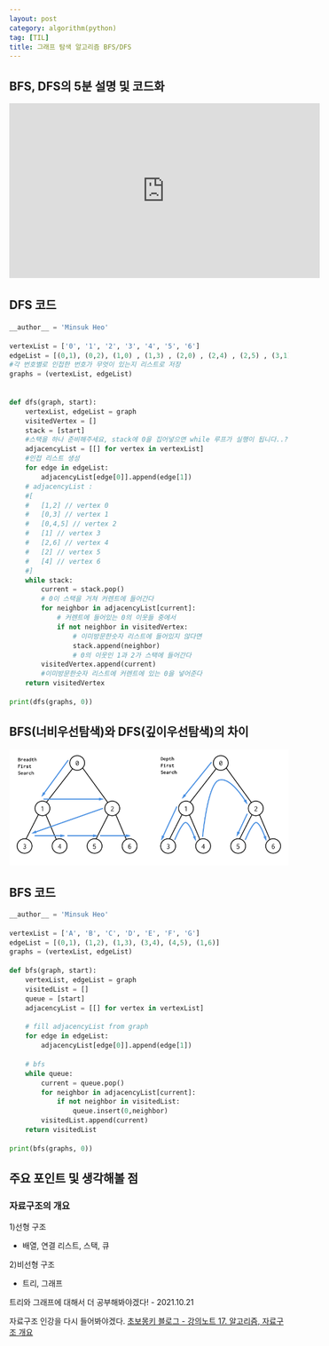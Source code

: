 ```yaml
---
layout: post
category: algorithm(python)
tag: [TIL]
title: 그래프 탐색 알고리즘 BFS/DFS
---
```


## BFS, DFS의 5분 설명 및 코드화

<iframe width="560" height="315" src="https://www.youtube.com/embed/0v3293kcjTI" title="YouTube video player" frameborder="0" allow="accelerometer; autoplay; clipboard-write; encrypted-media; gyroscope; picture-in-picture" allowfullscreen></iframe>

## DFS 코드

```python
__author__ = 'Minsuk Heo'

vertexList = ['0', '1', '2', '3', '4', '5', '6']
edgeList = [(0,1), (0,2), (1,0) , (1,3) , (2,0) , (2,4) , (2,5) , (3,1), (4,2) , (4,6), (5,2), (6,4)]
#각 번호별로 인접한 번호가 무엇이 있는지 리스트로 저장
graphs = (vertexList, edgeList)


def dfs(graph, start):
    vertexList, edgeList = graph
    visitedVertex = []
    stack = [start]
    #스택을 하나 준비해주세요, stack에 0을 집어넣으면 while 루프가 실행이 됩니다..?
    adjacencyList = [[] for vertex in vertexList]
    #인접 리스트 생성
    for edge in edgeList:
        adjacencyList[edge[0]].append(edge[1])
    # adjacencyList : 
    #[
    #   [1,2] // vertex 0
    #   [0,3] // vertex 1
    #   [0,4,5] // vertex 2
    #   [1] // vertex 3
    #   [2,6] // vertex 4
    #   [2] // vertex 5
    #   [4] // vertex 6
    #]  
    while stack:
        current = stack.pop()
        # 0이 스택을 거쳐 커렌트에 들어간다
        for neighbor in adjacencyList[current]:
            # 커렌트에 들어있는 0의 이웃들 중에서
            if not neighbor in visitedVertex:
                # 이미방문한숫자 리스트에 들어있지 않다면 
                stack.append(neighbor)
                # 0의 이웃인 1과 2가 스택에 들어간다 
        visitedVertex.append(current)
        #이미방문한숫자 리스트에 커렌트에 있는 0을 넣어준다
    return visitedVertex

print(dfs(graphs, 0))
```

## BFS(너비우선탐색)와 DFS(깊이우선탐색)의 차이

![dfs bfs의 차이](/public/img/bfs-dfs.png)

## BFS 코드

```python
__author__ = 'Minsuk Heo'

vertexList = ['A', 'B', 'C', 'D', 'E', 'F', 'G']
edgeList = [(0,1), (1,2), (1,3), (3,4), (4,5), (1,6)]
graphs = (vertexList, edgeList)

def bfs(graph, start):
    vertexList, edgeList = graph
    visitedList = []
    queue = [start]
    adjacencyList = [[] for vertex in vertexList]

    # fill adjacencyList from graph
    for edge in edgeList:
        adjacencyList[edge[0]].append(edge[1])

    # bfs
    while queue:
        current = queue.pop()
        for neighbor in adjacencyList[current]:
            if not neighbor in visitedList:
                queue.insert(0,neighbor)
        visitedList.append(current)
    return visitedList

print(bfs(graphs, 0))
```

## 주요 포인트 및 생각해볼 점

### 자료구조의 개요  

1)선형 구조  
- 배열, 연결 리스트, 스택, 큐  

2)비선형 구조
- 트리, 그래프  

트리와 그래프에 대해서 더 공부해봐야겠다! - 2021.10.21

자료구조 인강을 다시 들어봐야겠다.
[초보몽키 블로그 - 강의노트 17. 알고리즘, 자료구조 개요](https://wayhome25.github.io/cs/2017/04/17/cs-18/)